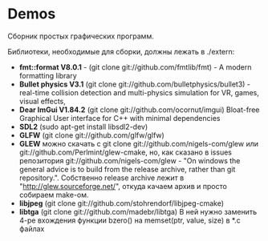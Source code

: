 # Demos

Сборник простых графических программ.  

Библиотеки, необходимые для сборки, должны лежать в ./extern:  

- **fmt::format V8.0.1** - (git clone git://github.com/fmtlib/fmt) - A modern formatting library 
- **Bullet physics V3.1** (git clone git://github.com/bulletphysics/bullet3) - real-time collision detection and multi-physics simulation for VR, games, visual effects,
- **Dear ImGui V1.84.2** (git clone git://github.com/ocornut/imgui) Bloat-free Graphical User interface for C++ with minimal dependencies  
- **SDL2** (sudo apt-get install libsdl2-dev)  
- **GLFW** (git clone git://github.com/glfw/glfw)
- **GLEW** можно скачать с git clone git://github.com/nigels-com/glew или git://github.com/Perlmint/glew-cmake, но, как сказано в issues репозитория git://github.com/nigels-com/glew - "On windows the general advice is to build from the release archive, rather than git repository.". Собственно release archive  лежит в "http://glew.sourceforge.net/", откуда качаем архив и просто собираем make-ом.
- **libjpeg** (git clone git://github.com/stohrendorf/libjpeg-cmake)
- **libtga** (git clone git://github.com/madebr/libtga) В ней нужно заменить 4-ре вхождения функции bzero() на memset(ptr, value, size) в *.c файлах  
  